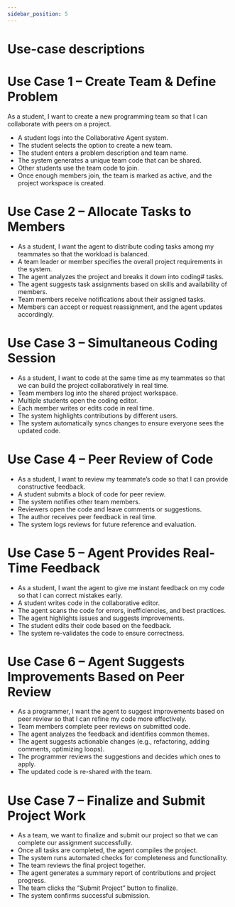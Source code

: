 ```yaml
---
sidebar_position: 5
---
```


# Use-case descriptions
# Use Case 1 – Create Team & Define Problem
As a student, I want to create a new programming team so that I can collaborate with peers on a project.
* A student logs into the Collaborative Agent system.
* The student selects the option to create a new team.
* The student enters a problem description and team name.
* The system generates a unique team code that can be shared.
* Other students use the team code to join.
* Once enough members join, the team is marked as active, and the project workspace is created.

# Use Case 2 – Allocate Tasks to Members
* As a student, I want the agent to distribute coding tasks among my teammates so that the workload is balanced.
* A team leader or member specifies the overall project requirements in the system.
* The agent analyzes the project and breaks it down into coding# tasks.
* The agent suggests task assignments based on skills and availability of members.
* Team members receive notifications about their assigned tasks.
* Members can accept or request reassignment, and the agent updates accordingly.

# Use Case 3 – Simultaneous Coding Session
* As a student, I want to code at the same time as my teammates so that we can build the project collaboratively in real time.
* Team members log into the shared project workspace.
* Multiple students open the coding editor.
* Each member writes or edits code in real time.
* The system highlights contributions by different users.
* The system automatically syncs changes to ensure everyone sees the updated code.

# Use Case 4 – Peer Review of Code
* As a student, I want to review my teammate’s code so that I can provide constructive feedback.
* A student submits a block of code for peer review.
* The system notifies other team members.
* Reviewers open the code and leave comments or suggestions.
* The author receives peer feedback in real time.
* The system logs reviews for future reference and evaluation.

# Use Case 5 – Agent Provides Real-Time Feedback
* As a student, I want the agent to give me instant feedback on my code so that I can correct mistakes early.
* A student writes code in the collaborative editor.
* The agent scans the code for errors, inefficiencies, and best practices.
* The agent highlights issues and suggests improvements.
* The student edits their code based on the feedback.
* The system re-validates the code to ensure correctness.

# Use Case 6 – Agent Suggests Improvements Based on Peer Review
* As a programmer, I want the agent to suggest improvements based on peer review so that I can refine my code more effectively.
* Team members complete peer reviews on submitted code.
* The agent analyzes the feedback and identifies common themes.
* The agent suggests actionable changes (e.g., refactoring, adding comments, optimizing loops).
* The programmer reviews the suggestions and decides which ones to apply.
* The updated code is re-shared with the team.

# Use Case 7 – Finalize and Submit Project Work
* As a team, we want to finalize and submit our project so that we can complete our assignment successfully.
* Once all tasks are completed, the agent compiles the project.
* The system runs automated checks for completeness and functionality.
* The team reviews the final project together.
* The agent generates a summary report of contributions and project progress.
* The team clicks the “Submit Project” button to finalize.
* The system confirms successful submission.


